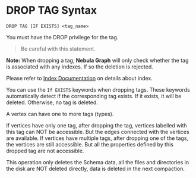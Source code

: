 # DROP TAG Syntax

```ngql
DROP TAG [IF EXISTS] <tag_name>
```

You must have the DROP privilege for the tag.

> Be careful with this statement.

**Note:** When dropping a tag, **Nebula Graph** will only check whether the tag is associated with any indexes. If so the deletion is rejected.

Please refer to [Index Documentation](index.md) on details about index.

You can use the `If EXISTS` keywords when dropping tags. These keywords automatically detect if the corresponding tag exists. If it exists, it will be deleted. Otherwise, no tag is deleted.

A vertex can have one to more tags (types).

If vertices have only one tag, after dropping the tag, vertices labelled with this tag can NOT be accessible. But the edges connected with the vertices are available.
If vertices have multiple tags, after dropping one of the tags, the vertices are still accessible. But all the properties defined by this dropped tag are not accessible.

This operation only deletes the Schema data, all the files and directories in the disk are NOT deleted directly, data is deleted in the next compaction.
